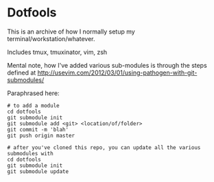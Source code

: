# Dotfools

This is an archive of how I normally setup my terminal/workstation/whatever.

Includes tmux, tmuxinator, vim, zsh

Mental note, how I've added various sub-modules is through the steps defined at http://usevim.com/2012/03/01/using-pathogen-with-git-submodules/

Paraphrased here:

    # to add a module
    cd dotfools
    git submodule init
    git submodule add <git> <location/of/folder>
    git commit -m 'blah'
    git push origin master
  
    # after you've cloned this repo, you can update all the various submodules with
    cd dotfools
    git submodule init
    git submodule update
